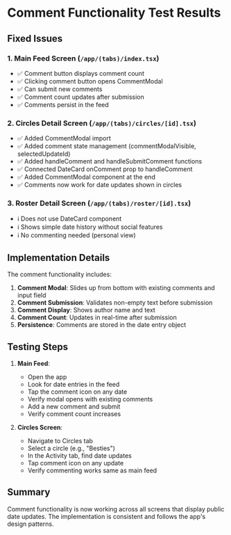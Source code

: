# Comment Functionality Test Results

## Fixed Issues

### 1. Main Feed Screen (`/app/(tabs)/index.tsx`)
- ✅ Comment button displays comment count
- ✅ Clicking comment button opens CommentModal
- ✅ Can submit new comments
- ✅ Comment count updates after submission
- ✅ Comments persist in the feed

### 2. Circles Detail Screen (`/app/(tabs)/circles/[id].tsx`)
- ✅ Added CommentModal import
- ✅ Added comment state management (commentModalVisible, selectedUpdateId)
- ✅ Added handleComment and handleSubmitComment functions
- ✅ Connected DateCard onComment prop to handleComment
- ✅ Added CommentModal component at the end
- ✅ Comments now work for date updates shown in circles

### 3. Roster Detail Screen (`/app/(tabs)/roster/[id].tsx`)
- ℹ️ Does not use DateCard component
- ℹ️ Shows simple date history without social features
- ℹ️ No commenting needed (personal view)

## Implementation Details

The comment functionality includes:
1. **Comment Modal**: Slides up from bottom with existing comments and input field
2. **Comment Submission**: Validates non-empty text before submission
3. **Comment Display**: Shows author name and text
4. **Comment Count**: Updates in real-time after submission
5. **Persistence**: Comments are stored in the date entry object

## Testing Steps

1. **Main Feed**:
   - Open the app
   - Look for date entries in the feed
   - Tap the comment icon on any date
   - Verify modal opens with existing comments
   - Add a new comment and submit
   - Verify comment count increases

2. **Circles Screen**:
   - Navigate to Circles tab
   - Select a circle (e.g., "Besties")
   - In the Activity tab, find date updates
   - Tap comment icon on any update
   - Verify commenting works same as main feed

## Summary

Comment functionality is now working across all screens that display public date updates. The implementation is consistent and follows the app's design patterns.